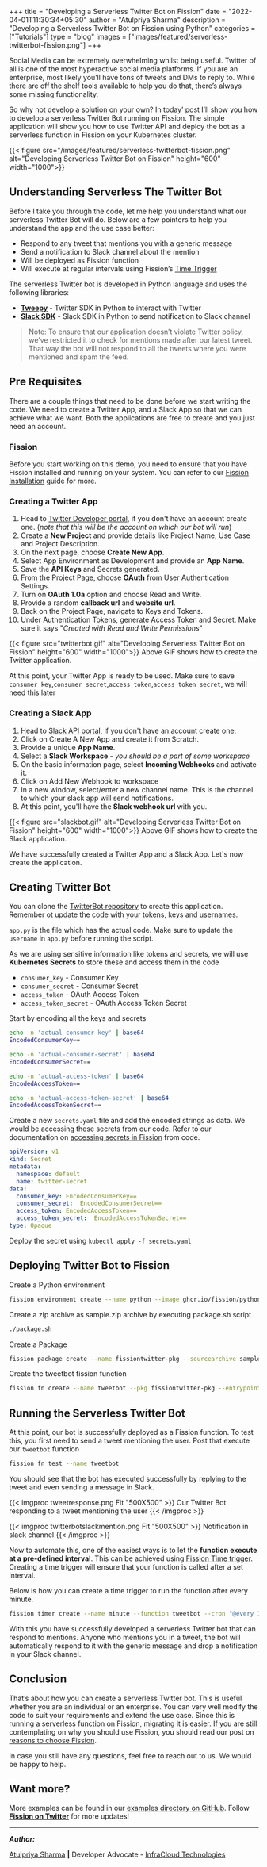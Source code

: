 +++
title = "Developing a Serverless Twitter Bot on Fission"
date = "2022-04-01T11:30:34+05:30"
author = "Atulpriya Sharma"
description = "Developing a Serverless Twitter Bot on Fission using Python"
categories = ["Tutorials"]
type = "blog"
images = ["images/featured/serverless-twitterbot-fission.png"]
+++

Social Media can be extremely overwhelming whilst being useful. Twitter of all is one of the most hyperactive social media platforms. If you are an enterprise, most likely you’ll have tons of tweets  and DMs to reply to. While there are off the shelf tools available to help you do that, there’s always some missing functionality.

So why not develop a solution on your own? In today’ post I’ll show you how to develop a serverless Twitter Bot running on Fission. The simple application will show you how to use Twitter API and deploy the bot as a serverless function in Fission on your Kubernetes cluster.

{{< figure src="/images/featured/serverless-twitterbot-fission.png" alt="Developing Serverless Twitter Bot on Fission" height="600" width="1000">}}

## Understanding Serverless The Twitter Bot

Before I take you through the code, let me help you understand what our serverless Twitter Bot will do. Below are a few pointers to help you understand the app and the use case better:

* Respond to any tweet that mentions you with a generic message
* Send a notification to Slack channel about the mention
* Will be deployed as Fission function
* Will execute at regular intervals using Fission’s [Time Trigger](/docs/usage/triggers/timer/)

The serverless Twitter bot is developed in Python language and uses the following libraries:

* **[Tweepy](https://www.tweepy.org/)** - Twitter SDK in Python to interact with Twitter
* **[Slack SDK](https://slack.dev/python-slack-sdk/)** - Slack SDK in Python to send notification to Slack channel

> Note: To ensure that our application doesn’t violate Twitter policy, we’ve restricted it to check for mentions made after our latest tweet. That way the bot will not respond to all the tweets where you were mentioned and spam the feed.

## Pre Requisites

There are a couple things that need to be done before we start writing the code. We need to create a Twitter App, and a Slack App so that we can achieve what we want. Both the applications are free to create and you just need an account.

### Fission

Before you start working on this demo, you need to ensure that you have Fission installed and running on your system. You can refer to our [Fission Installation](/docs/installation) guide for more.

### Creating a Twitter App

1. Head to [Twitter Developer portal](https://developer.twitter.com/), if you don't have an account create one. (_note that this will be the account on which our bot will run_)
2. Create a **New Project** and provide details like Project Name, Use Case and Project Description.
3. On the next page, choose **Create New App**.
4. Select App Environment as Development and provide an **App Name**.
5. Save the **API Keys** and Secrets generated.
6. From the Project Page, choose **OAuth** from User Authentication Settings.
7. Turn on **OAuth 1.0a** option and choose Read and Write.
8. Provide a random **callback url** and **website url**.
9. Back on the Project Page, navigate to Keys and Tokens.
10. Under Authentication Tokens, generate Access Token and Secret. Make sure it says "_Created with Read and Write Permissions_"

{{< figure src="twitterbot.gif" alt="Developing Serverless Twitter Bot on Fission" height="600" width="1000">}} Above GIF shows how to create the Twitter application.

At this point, your Twitter App is ready to be used. Make sure to save `consumer_key`,`consumer_secret`,`access_token`,`access_token_secret`, we will need this later

### Creating a Slack App

1. Head to [Slack API portal](https://api.slack.com/), if you don't have an account create one.
2. Click on Create A New App and create it from Scratch.
3. Provide a unique **App Name**.
4. Select a **Slack Workspace** - _you should be a part of some workspace_
5. On the basic information page, select **Incoming Webhooks** and activate it.
6. Click on Add New Webhook to workspace
7. In a new window, select/enter a new channel name. This is the channel to which your slack app will send notifications.
8. At this point, you'll have the **Slack webhook url** with you.

{{< figure src="slackbot.gif" alt="Developing Serverless Twitter Bot on Fission" height="600" width="1000">}} Above GIF shows how to create the Slack application.

We have successfully created a Twitter App and a Slack App. Let's now create the application.

## Creating Twitter Bot

You can clone the [TwitterBot repository](https://github.com/fission/examples/tree/main/python/TwitterBot) to create this application. Remember ot update the code with your tokens, keys and usernames.

`app.py` is the file which has the actual code. Make sure to update the `username` in `app.py` before running the script.

As we are using sensitive information like tokens and secrets, we will use **Kubernetes Secrets** to store these and access them in the code

* `consumer_key` - Consumer Key
* `consumer_secret` - Consumer Secret
* `access_token` - OAuth Access Token
* `access_token_secret` - OAuth Access Token Secret

Start by encoding all the keys and secrets

``` bash
echo -n 'actual-consumer-key' | base64
EncodedConsumerKey==

echo -n 'actual-consumer-secret' | base64
EncodedConsumerSecret==

echo -n 'actual-access-token' | base64
EncodedAccessToken==

echo -n 'actual-access-token-secret' | base64
EncodedAccessTokenSecret==
```

Create a new `secrets.yaml` file and add the encoded strings as data. We would be accessing these secrets from our code. Refer to our documentation on [accessing secrets in Fission](https://fission.io/docs/usage/function/access-secret-cfgmap-in-function/) from code.

```yaml
apiVersion: v1
kind: Secret
metadata:
  namespace: default
  name: twitter-secret
data:
  consumer_key: EncodedConsumerKey==
  consumer_secret:  EncodedConsumerSecret==
  access_token: EncodedAccessToken==
  access_token_secret:  EncodedAccessTokenSecret==
type: Opaque
```

Deploy the secret using `kubectl apply -f secrets.yaml`

## Deploying Twitter Bot to Fission

Create a Python environment

```bash
fission environment create --name python --image ghcr.io/fission/python-env --builder ghcr.io/fission/python-builder:latest
```

Create a zip archive as sample.zip archive by executing package.sh script

```bash
./package.sh
```

Create a Package

```bash
fission package create --name fissiontwitter-pkg --sourcearchive sample.zip --env python --buildcmd "./build.sh"
```

Create the tweetbot fission function

```bash
fission fn create --name tweetbot --pkg fissiontwitter-pkg --entrypoint "app.main" --secret twitter-secret
```

## Running the Serverless Twitter Bot

At this point, our bot is successfully deployed as a Fission function. To test this, you first need to send a tweet mentioning the user. Post that execute our `tweetbot` function

```bash
fission fn test --name tweetbot
```

You should see that the bot has executed successfully by replying to the tweet and even sending a message in Slack.

{{< imgproc tweetresponse.png Fit "500X500" >}}
Our Twitter Bot responding to a tweet mentioning the user
{{< /imgproc >}}

{{< imgproc twitterbotslackmention.png Fit "500X500" >}}
Notification in slack channel
{{< /imgproc >}}

Now to automate this, one of the easiest ways is to let the **function execute at a pre-defined interval**. This can be achieved using [Fission Time trigger](/docs/usage/triggers/timer/). Creating a time trigger will ensure that your function is called after a set interval.

Below is how you can create a time trigger to run the function after every minute.

```bash
fission timer create --name minute --function tweetbot --cron "@every 1m"
```

With this you have successfully developed a serverless Twitter bot that can respond to mentions. Anyone who mentions you in a tweet, the bot will automatically respond to it with the generic message and drop a notification in your Slack channel.

## Conclusion

That’s about how you can create a serverless Twitter bot. This is useful whether you are an individual or an enterprise. You can very well modify the code to suit your requirements and extend the use case. Since this is running a serverless function on Fission, migrating it is easier. If you are still contemplating on why you should use Fission, you should read our post on [reasons to choose Fission](/blog/4-reasons-to-choose-fission-kubernetes-serverless-framework/).

In case you still have any questions, feel free to reach out to us. We would be happy to help.

## Want more?

More examples can be found in our [examples directory on GitHub](https://github.com/fission/examples/). Follow **[Fission on Twitter](https://www.twitter.com/fissionio)** for more updates!

---

**_Author:_**

[Atulpriya Sharma](https://twitter.com/TheTechMaharaj)  **|**  Developer Advocate - [InfraCloud Technologies](http://infracloud.io/)